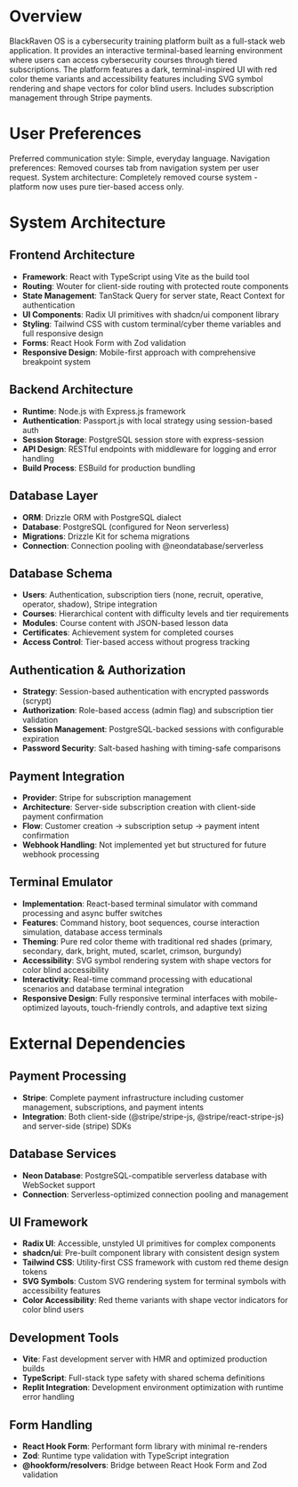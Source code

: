 # Overview

BlackRaven OS is a cybersecurity training platform built as a full-stack web application. It provides an interactive terminal-based learning environment where users can access cybersecurity courses through tiered subscriptions. The platform features a dark, terminal-inspired UI with red color theme variants and accessibility features including SVG symbol rendering and shape vectors for color blind users. Includes subscription management through Stripe payments.

# User Preferences

Preferred communication style: Simple, everyday language.
Navigation preferences: Removed courses tab from navigation system per user request.
System architecture: Completely removed course system - platform now uses pure tier-based access only.

# System Architecture

## Frontend Architecture
- **Framework**: React with TypeScript using Vite as the build tool
- **Routing**: Wouter for client-side routing with protected route components
- **State Management**: TanStack Query for server state, React Context for authentication
- **UI Components**: Radix UI primitives with shadcn/ui component library
- **Styling**: Tailwind CSS with custom terminal/cyber theme variables and full responsive design
- **Forms**: React Hook Form with Zod validation
- **Responsive Design**: Mobile-first approach with comprehensive breakpoint system

## Backend Architecture
- **Runtime**: Node.js with Express.js framework
- **Authentication**: Passport.js with local strategy using session-based auth
- **Session Storage**: PostgreSQL session store with express-session
- **API Design**: RESTful endpoints with middleware for logging and error handling
- **Build Process**: ESBuild for production bundling

## Database Layer
- **ORM**: Drizzle ORM with PostgreSQL dialect
- **Database**: PostgreSQL (configured for Neon serverless)
- **Migrations**: Drizzle Kit for schema migrations
- **Connection**: Connection pooling with @neondatabase/serverless

## Database Schema
- **Users**: Authentication, subscription tiers (none, recruit, operative, operator, shadow), Stripe integration
- **Courses**: Hierarchical content with difficulty levels and tier requirements
- **Modules**: Course content with JSON-based lesson data
- **Certificates**: Achievement system for completed courses
- **Access Control**: Tier-based access without progress tracking

## Authentication & Authorization
- **Strategy**: Session-based authentication with encrypted passwords (scrypt)
- **Authorization**: Role-based access (admin flag) and subscription tier validation
- **Session Management**: PostgreSQL-backed sessions with configurable expiration
- **Password Security**: Salt-based hashing with timing-safe comparisons

## Payment Integration
- **Provider**: Stripe for subscription management
- **Architecture**: Server-side subscription creation with client-side payment confirmation
- **Flow**: Customer creation → subscription setup → payment intent confirmation
- **Webhook Handling**: Not implemented yet but structured for future webhook processing

## Terminal Emulator
- **Implementation**: React-based terminal simulator with command processing and async buffer switches
- **Features**: Command history, boot sequences, course interaction simulation, database access terminals
- **Theming**: Pure red color theme with traditional red shades (primary, secondary, dark, bright, muted, scarlet, crimson, burgundy)
- **Accessibility**: SVG symbol rendering system with shape vectors for color blind accessibility
- **Interactivity**: Real-time command processing with educational scenarios and database terminal integration
- **Responsive Design**: Fully responsive terminal interfaces with mobile-optimized layouts, touch-friendly controls, and adaptive text sizing

# External Dependencies

## Payment Processing
- **Stripe**: Complete payment infrastructure including customer management, subscriptions, and payment intents
- **Integration**: Both client-side (@stripe/stripe-js, @stripe/react-stripe-js) and server-side (stripe) SDKs

## Database Services  
- **Neon Database**: PostgreSQL-compatible serverless database with WebSocket support
- **Connection**: Serverless-optimized connection pooling and management

## UI Framework
- **Radix UI**: Accessible, unstyled UI primitives for complex components
- **shadcn/ui**: Pre-built component library with consistent design system
- **Tailwind CSS**: Utility-first CSS framework with custom red theme design tokens
- **SVG Symbols**: Custom SVG rendering system for terminal symbols with accessibility features
- **Color Accessibility**: Red theme variants with shape vector indicators for color blind users

## Development Tools
- **Vite**: Fast development server with HMR and optimized production builds  
- **TypeScript**: Full-stack type safety with shared schema definitions
- **Replit Integration**: Development environment optimization with runtime error handling

## Form Handling
- **React Hook Form**: Performant form library with minimal re-renders
- **Zod**: Runtime type validation with TypeScript integration
- **@hookform/resolvers**: Bridge between React Hook Form and Zod validation